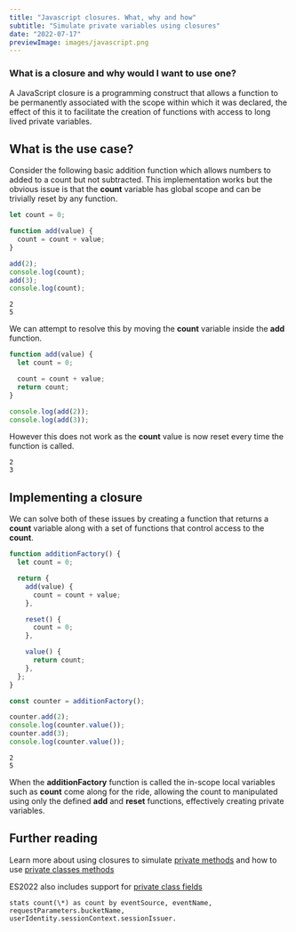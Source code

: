 ```yaml
---
title: "Javascript closures. What, why and how"
subtitle: "Simulate private variables using closures"
date: "2022-07-17"
previewImage: images/javascript.png
---
```


### What is a closure and why would I want to use one?

A JavaScript closure is a programming construct that allows a function to be permanently associated with the scope within which it was declared, the effect of this it to facilitate the creation of functions with access to long lived private variables.

## What is the use case?

Consider the following basic addition function which allows numbers to added to a count but not subtracted. This implementation works but the obvious issue is that the **count** variable has global scope and can be trivially reset by any function.

```js
let count = 0;

function add(value) {
  count = count + value;
}

add(2);
console.log(count);
add(3);
console.log(count);
```

```text
2
5
```

We can attempt to resolve this by moving the **count** variable inside the **add** function.

```javascript
function add(value) {
  let count = 0;

  count = count + value;
  return count;
}

console.log(add(2));
console.log(add(3));
```

However this does not work as the **count** value is now reset every time the function is called.

```text
2
3
```

## Implementing a closure

We can solve both of these issues by creating a function that returns a **count** variable along with a set of functions that control access to the **count**.

```js
function additionFactory() {
  let count = 0;

  return {
    add(value) {
      count = count + value;
    },

    reset() {
      count = 0;
    },

    value() {
      return count;
    },
  };
}

const counter = additionFactory();

counter.add(2);
console.log(counter.value());
counter.add(3);
console.log(counter.value());
```

```text
2
5
```

When the **additionFactory** function is called the in-scope local variables such as **count** come along for the ride, allowing the count to manipulated using only the defined **add** and **reset** functions, effectively creating private variables.

## Further reading

Learn more about using closures to simulate [private methods](https://developer.mozilla.org/en-US/docs/Web/JavaScript/Reference/Classes/Private_class_fields) and how to use [private classes methods](https://developer.mozilla.org/en-US/docs/Web/JavaScript/Reference/Classes/Private_class_fields#private_methods)

ES2022 also includes support for [private class fields](https://developer.mozilla.org/en-US/docs/Web/JavaScript/Reference/Classes/Private_class_fields)

```hide
stats count(\*) as count by eventSource, eventName, requestParameters.bucketName, userIdentity.sessionContext.sessionIssuer.
```
